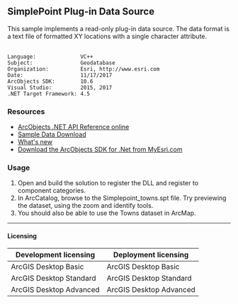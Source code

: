 ## SimplePoint Plug-in Data Source

  <div xmlns="http://www.w3.org/1999/xhtml">This sample implements a read-only plug-in data source. The data format is a text file of formatted XY locations with a single character attribute.</div>
  <div xmlns="http://www.w3.org/1999/xhtml"> </div>  


<!-- TODO: Fill this section below with metadata about this sample-->
```
Language:              VC++
Subject:               Geodatabase
Organization:          Esri, http://www.esri.com
Date:                  11/17/2017
ArcObjects SDK:        10.6
Visual Studio:         2015, 2017
.NET Target Framework: 4.5
```

### Resources

* [ArcObjects .NET API Reference online](http://desktop.arcgis.com/en/arcobjects/latest/net/webframe.htm)  
* [Sample Data Download](../../releases)  
* [What's new](http://desktop.arcgis.com/en/arcobjects/latest/net/webframe.htm#05247c04-bfd9-4e36-ae09-bc6e833c3b14.htm)  
* [Download the ArcObjects SDK for .Net from MyEsri.com](https://my.esri.com/)  

### Usage
1. Open and build the solution to register the DLL and register to component categories.  
1. In ArcCatalog, browse to the Simplepoint_towns.spt file. Try previewing the dataset, using the zoom and identify tools.   
1. You should also be able to use the Towns dataset in ArcMap.  









---------------------------------

#### Licensing  
| Development licensing | Deployment licensing | 
| ------------- | ------------- | 
| ArcGIS Desktop Basic | ArcGIS Desktop Basic |  
| ArcGIS Desktop Standard | ArcGIS Desktop Standard |  
| ArcGIS Desktop Advanced | ArcGIS Desktop Advanced |  



